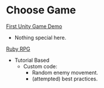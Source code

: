 # Choose Game

[First Unity Game Demo](./FirstRPG/index.html)

- Nothing special here.

[Ruby RPG](./Ruby/index.html)

- Tutorial Based
  - Custom code:
    - Random enemy movement.
    - (attempted) best practices.
